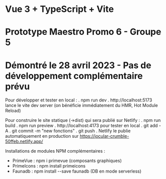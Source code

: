 # Vue 3 + TypeScript + Vite
# Prototype Maestro Promo 6 - Groupe 5
# Démontré le 28 avril 2023 - Pas de développement complémentaire prévu

Pour développer et tester en local :
. npm run dev
. http://localhost:5173 lance le vite dev server (on bénéficie immédiatement du HMR, Hot Module Reload)

Pour construire le site statique (->dist) qui sera publié sur Netlify :
. npm run build
. npm run preview
. http://localhost:4173 pour tester en local
. git add -A
. git commit -m "new fonctions"
. git push
. Netlify le publie automatiquement en production sur https://jocular-crumble-50ffeb.netlify.app/

Installations de modules NPM complémentaires :

- PrimeVue : npm i primevue (composants graphiques)
- PrimeIcons : npm install primeicons
- Faunadb : npm install --save faunadb (DB en mode serverless)


